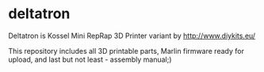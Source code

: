 # deltatron
Deltatron is Kossel Mini RepRap 3D Printer variant by http://www.diykits.eu/

This repository includes all 3D printable parts, Marlin firmware ready for upload, and last but not least - assembly manual;)
